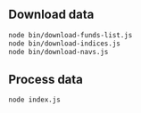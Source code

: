 ## Download data
```bash
node bin/download-funds-list.js
node bin/download-indices.js
node bin/download-navs.js
```

## Process data
```bash
node index.js
```
